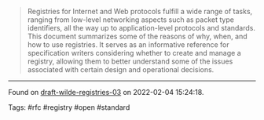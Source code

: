> Registries for Internet and Web protocols fulfill a wide range of tasks, ranging from low-level networking aspects such as packet type identifiers, all the way up to application-level protocols and standards. This document summarizes some of the reasons of why, when, and how to use registries. It serves as an informative reference for specification writers considering whether to create and manage a registry, allowing them to better understand some of the issues associated with certain design and operational decisions.

---
Found on [draft-wilde-registries-03](https://datatracker.ietf.org/doc/html/draft-wilde-registries-03) on 2022-02-04 15:24:18.

Tags: #rfc #registry #open #standard